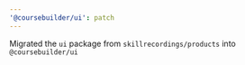 ```yaml
---
'@coursebuilder/ui': patch
---
```


Migrated the `ui` package from `skillrecordings/products` into `@coursebuilder/ui`
